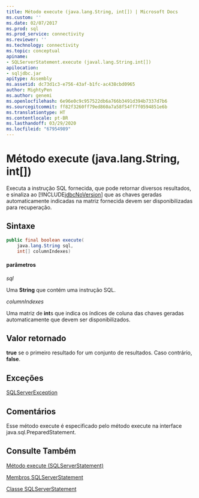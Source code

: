 ```yaml
---
title: Método execute (java.lang.String, int[]) | Microsoft Docs
ms.custom: ''
ms.date: 02/07/2017
ms.prod: sql
ms.prod_service: connectivity
ms.reviewer: ''
ms.technology: connectivity
ms.topic: conceptual
apiname:
- SQLServerStatement.execute (javal.lang.String.int[])
apilocation:
- sqljdbc.jar
apitype: Assembly
ms.assetid: dc73d1c3-e756-43af-b1fc-ac438cbd0965
author: MightyPen
ms.author: genemi
ms.openlocfilehash: 6e96e0c9c957522db6a766b3491d394b7337d7b6
ms.sourcegitcommit: ff82f3260ff79ed860a7a58f54ff7f0594851e6b
ms.translationtype: HT
ms.contentlocale: pt-BR
ms.lasthandoff: 03/29/2020
ms.locfileid: "67954989"
---
```

# <a name="execute-method-javalangstring-int"></a>Método execute (java.lang.String, int[])

  Executa a instrução SQL fornecida, que pode retornar diversos resultados, e sinaliza ao [!INCLUDE[jdbcNoVersion](../../../includes/jdbcnoversion_md.md)] que as chaves geradas automaticamente indicadas na matriz fornecida devem ser disponibilizadas para recuperação.

## <a name="syntax"></a>Sintaxe

```Java
public final boolean execute(
    java.lang.String sql,
    int[] columnIndexes)
```

#### <a name="parameters"></a>parâmetros
*sql*

Uma **String** que contém uma instrução SQL.

*columnIndexes*

Uma matriz de **int**s que indica os índices de coluna das chaves geradas automaticamente que devem ser disponibilizados.

## <a name="return-value"></a>Valor retornado
**true** se o primeiro resultado for um conjunto de resultados. Caso contrário, **false**.
  
## <a name="exceptions"></a>Exceções
[SQLServerException](./sqlserverexception-class.md)

## <a name="remarks"></a>Comentários
Esse método execute é especificado pelo método execute na interface java.sql.PreparedStatement.

## <a name="see-also"></a>Consulte Também

[Método execute &#40;SQLServerStatement&#41;](./execute-method-sqlserverstatement.md)

[Membros SQLServerStatement](./sqlserverstatement-members.md)

[Classe SQLServerStatement](./sqlserverstatement-class.md)
